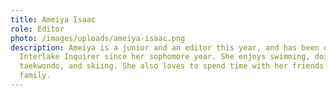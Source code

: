 ```yaml
---
title: Ameiya Isaac
role: Editor
photo: /images/uploads/ameiya-isaac.png
description: Ameiya is a junior and an editor this year, and has been on the
  Interlake Inquirer since her sophomore year. She enjoys swimming, doing
  taekwondo, and skiing. She also loves to spend time with her friends and
  family.
---
```

